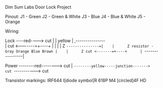 Dim Sum Labs Door Lock Project


Pinout:
J1 - Green
J2 - Green & White
J3 - Blue
J4 - Blue & White
J5 - Orange


Wiring:


Lock ----red----> cut
  |
  | yellow
  |            ,---------------\
  |   cut <-------=+----+      |
  |                |    |      Z
  `---------------=|    |      Z resistor - Gray Orange Blue Brown
                   |    |      Z
      cut <-------=+----+      |
              `----------------|

Power --------red--------> cut
  |
  `--------yellow-----junction-------> cut
                         `-----------> cut


Transistor markings:
IRF644
I[diode symbol]R 618P
M4 [circled]4F HD
